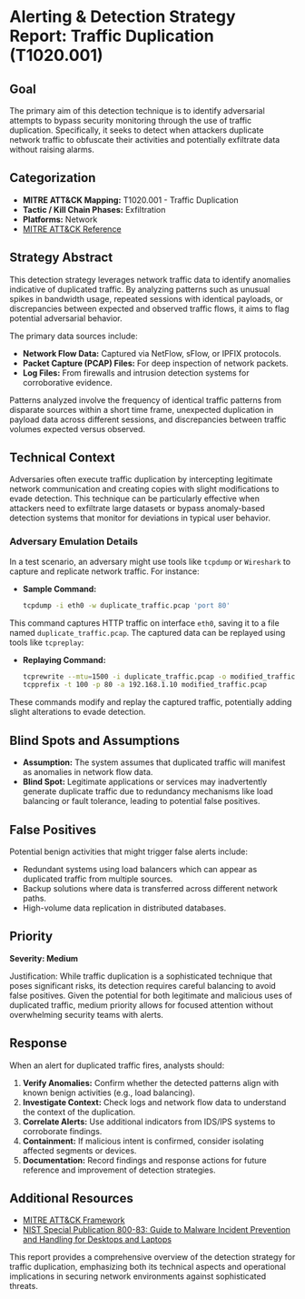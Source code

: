 # Alerting & Detection Strategy Report: Traffic Duplication (T1020.001)

## Goal

The primary aim of this detection technique is to identify adversarial attempts to bypass security monitoring through the use of traffic duplication. Specifically, it seeks to detect when attackers duplicate network traffic to obfuscate their activities and potentially exfiltrate data without raising alarms.

## Categorization

- **MITRE ATT&CK Mapping:** T1020.001 - Traffic Duplication
- **Tactic / Kill Chain Phases:** Exfiltration
- **Platforms:** Network
- [MITRE ATT&CK Reference](https://attack.mitre.org/techniques/T1020/001)

## Strategy Abstract

This detection strategy leverages network traffic data to identify anomalies indicative of duplicated traffic. By analyzing patterns such as unusual spikes in bandwidth usage, repeated sessions with identical payloads, or discrepancies between expected and observed traffic flows, it aims to flag potential adversarial behavior.

The primary data sources include:

- **Network Flow Data:** Captured via NetFlow, sFlow, or IPFIX protocols.
- **Packet Capture (PCAP) Files:** For deep inspection of network packets.
- **Log Files:** From firewalls and intrusion detection systems for corroborative evidence.

Patterns analyzed involve the frequency of identical traffic patterns from disparate sources within a short time frame, unexpected duplication in payload data across different sessions, and discrepancies between traffic volumes expected versus observed.

## Technical Context

Adversaries often execute traffic duplication by intercepting legitimate network communication and creating copies with slight modifications to evade detection. This technique can be particularly effective when attackers need to exfiltrate large datasets or bypass anomaly-based detection systems that monitor for deviations in typical user behavior.

### Adversary Emulation Details

In a test scenario, an adversary might use tools like `tcpdump` or `Wireshark` to capture and replicate network traffic. For instance:

- **Sample Command:**
  ```bash
  tcpdump -i eth0 -w duplicate_traffic.pcap 'port 80'
  ```

This command captures HTTP traffic on interface `eth0`, saving it to a file named `duplicate_traffic.pcap`. The captured data can be replayed using tools like `tcpreplay`:

- **Replaying Command:**
  ```bash
  tcprewrite --mtu=1500 -i duplicate_traffic.pcap -o modified_traffic.pcap
  tcpprefix -t 100 -p 80 -a 192.168.1.10 modified_traffic.pcap
  ```

These commands modify and replay the captured traffic, potentially adding slight alterations to evade detection.

## Blind Spots and Assumptions

- **Assumption:** The system assumes that duplicated traffic will manifest as anomalies in network flow data.
- **Blind Spot:** Legitimate applications or services may inadvertently generate duplicate traffic due to redundancy mechanisms like load balancing or fault tolerance, leading to potential false positives.

## False Positives

Potential benign activities that might trigger false alerts include:

- Redundant systems using load balancers which can appear as duplicated traffic from multiple sources.
- Backup solutions where data is transferred across different network paths.
- High-volume data replication in distributed databases.

## Priority

**Severity: Medium**

Justification: While traffic duplication is a sophisticated technique that poses significant risks, its detection requires careful balancing to avoid false positives. Given the potential for both legitimate and malicious uses of duplicated traffic, medium priority allows for focused attention without overwhelming security teams with alerts.

## Response

When an alert for duplicated traffic fires, analysts should:

1. **Verify Anomalies:** Confirm whether the detected patterns align with known benign activities (e.g., load balancing).
2. **Investigate Context:** Check logs and network flow data to understand the context of the duplication.
3. **Correlate Alerts:** Use additional indicators from IDS/IPS systems to corroborate findings.
4. **Containment:** If malicious intent is confirmed, consider isolating affected segments or devices.
5. **Documentation:** Record findings and response actions for future reference and improvement of detection strategies.

## Additional Resources

- [MITRE ATT&CK Framework](https://attack.mitre.org/)
- [NIST Special Publication 800-83: Guide to Malware Incident Prevention and Handling for Desktops and Laptops](https://nvlpubs.nist.gov/nistpubs/SpecialPublications/NIST.SP.800-83r2.pdf)

This report provides a comprehensive overview of the detection strategy for traffic duplication, emphasizing both its technical aspects and operational implications in securing network environments against sophisticated threats.